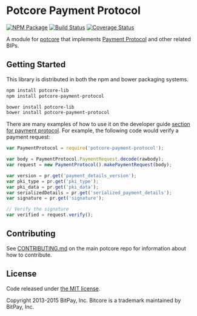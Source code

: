 Potcore Payment Protocol
=======

[![NPM Package](https://img.shields.io/npm/v/potcore-payment-protocol.svg?style=flat-square)](https://www.npmjs.org/package/potcore-payment-protocol)
[![Build Status](https://img.shields.io/travis/potcoin-dev/potcore-payment-protocol.svg?branch=master&style=flat-square)](https://travis-ci.org/potcoin-dev/potcore-payment-protocol)
[![Coverage Status](https://img.shields.io/coveralls/potcoin-dev/potcore-payment-protocol.svg?style=flat-square)](https://coveralls.io/r/potcoin-dev/potcore-payment-protocol)

A module for [potcore](https://github.com/potcoin-dev/potcore) that implements [Payment Protocol](https://github.com/bitcoin/bips/blob/master/bip-0070.mediawiki) and other related BIPs.

## Getting Started

This library is distributed in both the npm and bower packaging systems.

```sh
npm install potcore-lib
npm install potcore-payment-protocol
```

```sh
bower install potcore-lib
bower install potcore-payment-protocol
```

There are many examples of how to use it on the developer guide [section for payment protocol](https://potcore.io/api/paypro). For example, the following code would verify a payment request:

```javascript
var PaymentProtocol = require('potcore-payment-protocol');

var body = PaymentProtocol.PaymentRequest.decode(rawbody);
var request = new PaymentProtocol().makePaymentRequest(body);

var version = pr.get('payment_details_version');
var pki_type = pr.get('pki_type');
var pki_data = pr.get('pki_data');
var serializedDetails = pr.get('serialized_payment_details');
var signature = pr.get('signature');

// Verify the signature
var verified = request.verify();
```

## Contributing

See [CONTRIBUTING.md](https://github.com/potcoin-dev/potcore/blob/master/CONTRIBUTING.md) on the main potcore repo for information about how to contribute.

## License

Code released under [the MIT license](https://github.com/potcoin-dev/potcore/blob/master/LICENSE).

Copyright 2013-2015 BitPay, Inc. Bitcore is a trademark maintained by BitPay, Inc.

